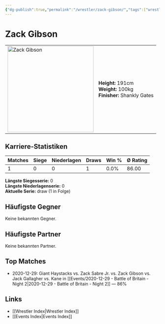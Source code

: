 ```yaml
---
{"dg-publish":true,"permalink":"/wrestler/zack-gibson/","tags":["wrestler"],"noteIcon":"","created":"2025-08-11T09:33:21.884+02:00"}
---
```



# Zack Gibson

<table>
<tr>
<td><img src="Zack Gibson.png" width="280" alt="Zack Gibson"></td>
<td>
<b>Height:</b> 191cm<br>
<b>Weight:</b> 100kg<br>
<b>Finisher:</b> Shankly Gates<br>
</td>
</tr>
</table>

## Karriere-Statistiken

| Matches | Siege | Niederlagen | Draws | Win % | Ø Rating |
|---------|-------|-------------|-------|-------|-----------|
| 1 | 0 | 0 | 1 | 0.0% | 86.00 |

**Längste Siegesserie:** 0<br>**Längste Niederlagenserie:** 0<br>**Aktuelle Serie:** draw (1 in Folge)


## Häufigste Gegner
Keine bekannten Gegner.

## Häufigste Partner
Keine bekannten Partner.

## Top Matches
- 2020-12-29: Giant Haystacks vs. Zack Sabre Jr. vs. Zack Gibson vs. Jack Gallagher vs. Kane in [[Events/2020-12-29 - Battle of Britain - Night 2\|2020-12-29 - Battle of Britain - Night 2]] — 86%

## Links
- [[Wrestler Index\|Wrestler Index]]
- [[Events Index\|Events Index]]
